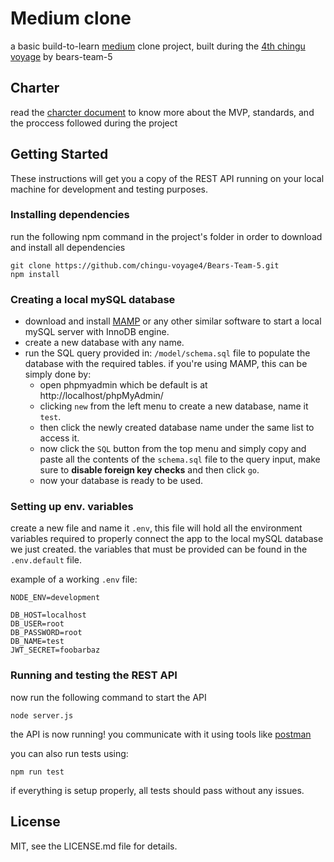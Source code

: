# Medium clone

a basic build-to-learn [medium](https://medium.com) clone project, built during the [4th chingu voyage](https://chingu-cohorts.github.io/chingu-directory/) by bears-team-5

## Charter

read the [charcter document](https://github.com/chingu-voyage4/Bears-Team-5/wiki/Bears-Team-5-Charter) to know more about the MVP, standards, and the proccess followed during the project

## Getting Started
These instructions will get you a copy of the REST API running on your local machine for development and testing purposes.

### Installing dependencies
run the following npm command in the project's folder in order to download and install all dependencies
```
git clone https://github.com/chingu-voyage4/Bears-Team-5.git
npm install
```

### Creating a local mySQL database

- download and install [MAMP](https://www.mamp.info/en/) or any other similar software to start a local mySQL server with InnoDB engine.
- create a new database with any name.
- run the SQL query provided in: `/model/schema.sql` file to populate the database with the required tables. if you're using MAMP, this can be simply done by:
  - open phpmyadmin which be default is at http://localhost/phpMyAdmin/
  - clicking `new` from the left menu to create a new database, name it `test`.
  - then click the newly created database name under the same list to access it.
  - now click the `SQL` button from the top menu and simply copy and paste all the contents of the `schema.sql` file to the query input, make sure to **disable foreign key checks** and then click `go`.
  - now your database is ready to be used.
  
###  Setting up env. variables

create a new file and name it `.env`, this file will hold all the environment variables required to properly connect the app to the local mySQL database we just created. the variables that must be provided can be found in the `.env.default` file.

example of a working `.env` file:
```
NODE_ENV=development

DB_HOST=localhost
DB_USER=root
DB_PASSWORD=root
DB_NAME=test
JWT_SECRET=foobarbaz

```

###  Running and testing the REST API

now run the following command to start the API

`
node server.js
`

the API is now running! you communicate with it using tools like [postman](https://www.getpostman.com/)


you can also run tests using:

`
npm run test
`

if everything is setup properly, all tests should pass without any issues.
## License
MIT, see the LICENSE.md file for details.
